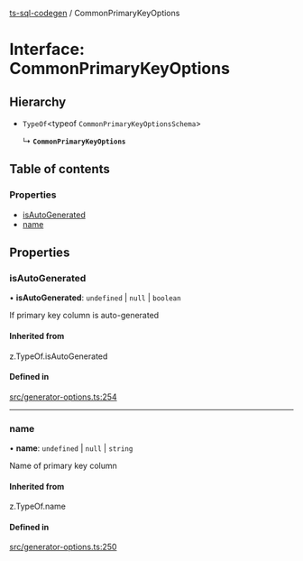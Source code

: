[ts-sql-codegen](../README.md) / CommonPrimaryKeyOptions

# Interface: CommonPrimaryKeyOptions

## Hierarchy

- `TypeOf`<typeof `CommonPrimaryKeyOptionsSchema`\>

  ↳ **`CommonPrimaryKeyOptions`**

## Table of contents

### Properties

- [isAutoGenerated](CommonPrimaryKeyOptions.md#isautogenerated)
- [name](CommonPrimaryKeyOptions.md#name)

## Properties

### isAutoGenerated

• **isAutoGenerated**: `undefined` \| ``null`` \| `boolean`

If primary key column is auto-generated

#### Inherited from

z.TypeOf.isAutoGenerated

#### Defined in

[src/generator-options.ts:254](https://github.com/lorefnon/ts-sql-codegen/blob/8731713/src/generator-options.ts#L254)

___

### name

• **name**: `undefined` \| ``null`` \| `string`

Name of primary key column

#### Inherited from

z.TypeOf.name

#### Defined in

[src/generator-options.ts:250](https://github.com/lorefnon/ts-sql-codegen/blob/8731713/src/generator-options.ts#L250)
